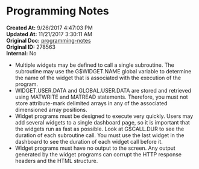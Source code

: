# Programming Notes

<PageHeader />

**Created At:** 9/26/2017 4:47:03 PM  
**Updated At:** 11/21/2017 3:30:11 AM  
**Original Doc:** [programming-notes](https://docs.zumasys.com/36577-mv-dashboard/programming-notes)  
**Original ID:** 278563  
**Internal:** No  


- Multiple widgets may be defined to call a single subroutine. The subroutine may use the G$WIDGET.NAME global variable to determine the name of the widget that is associated with the execution of the program.
- WIDGET.USER.DATA and GLOBAL.USER.DATA are stored and retrieved using MATWRITE and MATREAD statements. Therefore, you must not store attribute-mark delimited arrays in any of the associated dimensioned array positions.
- Widget programs must be designed to execute very quickly. Users may add several widgets to a single dashboard page, so it is important that the widgets run as fast as possible. Look at G$CALL.DUR to see the duration of each subroutine call. You must use the last widget in the dashboard to see the duration of each widget call before it.
- Widget programs must have no output to the screen. Any output generated by the widget programs can corrupt the HTTP response headers and the HTML structure.

